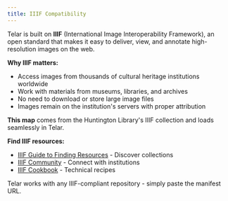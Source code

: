```yaml
---
title: IIIF Compatibility
---
```


Telar is built on **IIIF** (International Image Interoperability Framework), an open standard that makes it easy to deliver, view, and annotate high-resolution images on the web.

**Why IIIF matters:**
- Access images from thousands of cultural heritage institutions worldwide
- Work with materials from museums, libraries, and archives
- No need to download or store large image files
- Images remain on the institution's servers with proper attribution

**This map** comes from the Huntington Library's IIIF collection and loads seamlessly in Telar.

**Find IIIF resources:**
- [IIIF Guide to Finding Resources](https://iiif.io/guides/finding_resources/) - Discover collections
- [IIIF Community](https://iiif.io/community/) - Connect with institutions
- [IIIF Cookbook](https://iiif.io/api/cookbook/) - Technical recipes

Telar works with any IIIF-compliant repository - simply paste the manifest URL.

